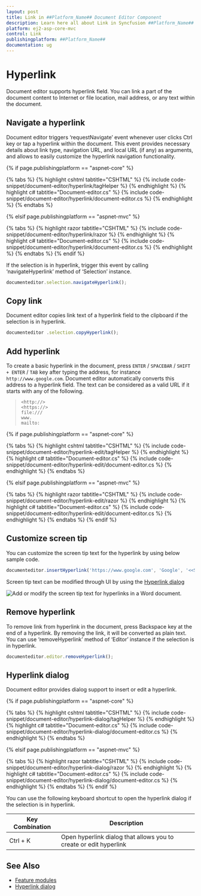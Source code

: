 ```yaml
---
layout: post
title: Link in ##Platform_Name## Document Editor Component
description: Learn here all about Link in Syncfusion ##Platform_Name## Document Editor component of Syncfusion Essential JS 2 and more.
platform: ej2-asp-core-mvc
control: Link
publishingplatform: ##Platform_Name##
documentation: ug
---
```



# Hyperlink

Document editor supports hyperlink field. You can link a part of the document content to Internet or file location, mail address, or any text within the document.

## Navigate a hyperlink

Document editor triggers ‘requestNavigate’ event whenever user clicks Ctrl key or tap a hyperlink within the document. This event provides necessary details about link type, navigation URL, and local URL (if any) as arguments, and allows to easily customize the hyperlink navigation functionality.

{% if page.publishingplatform == "aspnet-core" %}

{% tabs %}
{% highlight cshtml tabtitle="CSHTML" %}
{% include code-snippet/document-editor/hyperlink/tagHelper %}
{% endhighlight %}
{% highlight c# tabtitle="Document-editor.cs" %}
{% include code-snippet/document-editor/hyperlink/document-editor.cs %}
{% endhighlight %}
{% endtabs %}

{% elsif page.publishingplatform == "aspnet-mvc" %}

{% tabs %}
{% highlight razor tabtitle="CSHTML" %}
{% include code-snippet/document-editor/hyperlink/razor %}
{% endhighlight %}
{% highlight c# tabtitle="Document-editor.cs" %}
{% include code-snippet/document-editor/hyperlink/document-editor.cs %}
{% endhighlight %}
{% endtabs %}
{% endif %}



If the selection is in hyperlink, trigger this event by calling ‘navigateHyperlink’ method of ‘Selection’ instance.

```typescript
documenteditor.selection.navigateHyperlink();
```

## Copy link

Document editor copies link text of a hyperlink field to the clipboard if the selection is in hyperlink.

```typescript
documenteditor .selection.copyHyperlink();
```

## Add hyperlink

To create a basic hyperlink in the document, press `ENTER` / `SPACEBAR` / `SHIFT + ENTER` / `TAB` key after typing the address, for instance `http://www.google.com`. Document editor automatically converts this address to a hyperlink field. The text can be considered as a valid URL if it starts with any of the following.

> `<http://>`<br>
> `<https://>`<br>
> `file:///`<br>
> `www.`<br>
> `mailto:`<br>

{% if page.publishingplatform == "aspnet-core" %}

{% tabs %}
{% highlight cshtml tabtitle="CSHTML" %}
{% include code-snippet/document-editor/hyperlink-edit/tagHelper %}
{% endhighlight %}
{% highlight c# tabtitle="Document-editor.cs" %}
{% include code-snippet/document-editor/hyperlink-edit/document-editor.cs %}
{% endhighlight %}
{% endtabs %}

{% elsif page.publishingplatform == "aspnet-mvc" %}

{% tabs %}
{% highlight razor tabtitle="CSHTML" %}
{% include code-snippet/document-editor/hyperlink-edit/razor %}
{% endhighlight %}
{% highlight c# tabtitle="Document-editor.cs" %}
{% include code-snippet/document-editor/hyperlink-edit/document-editor.cs %}
{% endhighlight %}
{% endtabs %}
{% endif %}

## Customize screen tip

You can customize the screen tip text for the hyperlink by using below sample code.

```typescript
documenteditor.insertHyperlink('https://www.google.com', 'Google', '<<Screen tip text>>');
```

Screen tip text can be modified through UI by using the [Hyperlink dialog](../document-editor/dialog#hyperlink-dialog/)

![Add or modify the screen tip text for hyperlinks in a Word document.](images/screentip.png)

## Remove hyperlink

To remove link from hyperlink in the document, press Backspace key at the end of a hyperlink. By removing the link, it will be converted as plain text. You can use ‘removeHyperlink’ method of ‘Editor’ instance if the selection is in hyperlink.

```typescript
documenteditor.editor.removeHyperlink();
```

## Hyperlink dialog

Document editor provides dialog support to insert or edit a hyperlink.

{% if page.publishingplatform == "aspnet-core" %}

{% tabs %}
{% highlight cshtml tabtitle="CSHTML" %}
{% include code-snippet/document-editor/hyperlink-dialog/tagHelper %}
{% endhighlight %}
{% highlight c# tabtitle="Document-editor.cs" %}
{% include code-snippet/document-editor/hyperlink-dialog/document-editor.cs %}
{% endhighlight %}
{% endtabs %}

{% elsif page.publishingplatform == "aspnet-mvc" %}

{% tabs %}
{% highlight razor tabtitle="CSHTML" %}
{% include code-snippet/document-editor/hyperlink-dialog/razor %}
{% endhighlight %}
{% highlight c# tabtitle="Document-editor.cs" %}
{% include code-snippet/document-editor/hyperlink-dialog/document-editor.cs %}
{% endhighlight %}
{% endtabs %}
{% endif %}



You can use the following keyboard shortcut to open the hyperlink dialog if the selection is in hyperlink.

| Key Combination | Description |
|-----------------|-------------|
|Ctrl + K | Open hyperlink dialog that allows you to create or edit hyperlink|

## See Also

* [Feature modules](../document-editor/feature-module/)
* [Hyperlink dialog](../document-editor/dialog/#hyperlink-dialog)
